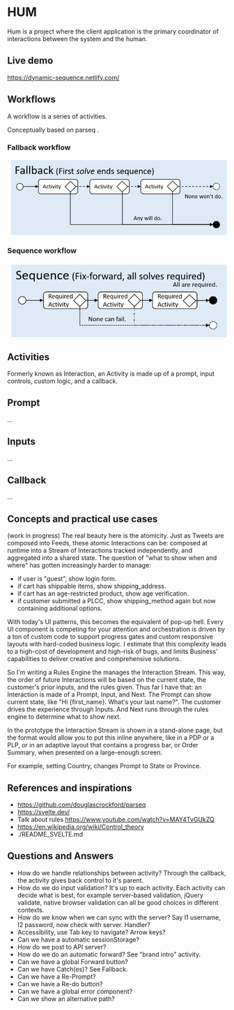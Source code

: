 # HUM
Hum is a project where the client application is the primary coordinator of interactions between the system and the human.

## Live demo
https://dynamic-sequence.netlify.com/

## Workflows

A workflow is a series of activities.

Conceptually based on parseq .

### Fallback workflow

![Fallback](https://raw.githubusercontent.com/caqu/dynamic-sequence/master/public/documentation/fallback.png)

### Sequence workflow

![Sequence](https://raw.githubusercontent.com/caqu/dynamic-sequence/master/public/documentation/sequence.png)

## Activities

Formerly known as Interaction, an Activity is made up of a prompt, input controls, custom logic, and a callback.

## Prompt
...

## Inputs
...

## Callback
...

## Concepts and practical use cases
(work in progress)
The real beauty here is the atomicity. Just as Tweets are composed into Feeds, these atomic Interactions can be:
composed at runtime into a Stream of Interactions
tracked independently, and
aggregated into a shared state.
The question of "what to show when and where" has gotten increasingly harder to manage:
- if user is "guest", show login form.
- if cart has shippable items, show shipping_address.
- if cart has an age-restricted product, show age verification.
- if customer submitted a PLCC, show shipping_method again but now containing additional options.

With today's UI patterns, this becomes the equivalent of pop-up hell. Every UI component is competing for your attention and orchestration is driven by a ton of custom code to support progress gates and custom responsive layouts with hard-coded business logic. I estimate that this complexity leads to a high-cost of development and high-risk of bugs, and limits Business' capabilities to deliver creative and comprehensive solutions.

So I'm writing a Rules Engine the manages the Interaction Stream. This way, the order of future Interactions will be based on the current state, the customer's prior inputs, and the rules given. Thus far I have that: an Interaction is made of a Prompt, Input, and Next. The Prompt can show current state, like "Hi {first_name}. What's your last name?". The customer drives the experience through Inputs. And Next runs through the rules engine to determine what to show next.

In the prototype the Interaction Stream is shown in a stand-alone page, but the format would allow you to put this inline anywhere, like in a PDP or a PLP, or in an adaptive layout that contains a progress bar, or Order Summary, when presented on a large-enough screen.

For example, setting Country, changes Prompt to State or Province.


## References and inspirations
- https://github.com/douglascrockford/parseq
- https://svelte.dev/
- Talk about rules https://www.youtube.com/watch?v=MAY4TvGUkZQ
- https://en.wikipedia.org/wiki/Control_theory
- ./README_SVELTE.md


## Questions and Answers
- How do we handle relationships between activity? Through the callback, the activity gives back control to it's parent.
- How do we do input validation? It's up to each activity. Each activity can decide what is best, for example server-based validation, jQuery validate, native browser validation can all be good choices in different contexts. 
- How do we know when we can sync with the server? Say I1 username, I2 password, now check with server. Handler?
- Accessibility, use Tab key to navigate? Arrow keys?
- Can we have a automatic sessionStorage?
- How do we post to API server?
- How do we do an automatic forward? See "brand intro" activity.
- Can we have a global Forward button?
- Can we have Catch(es)? See Fallback.
- Can we have a Re-Prompt?
- Can we have a Re-do button?
- Can we have a global error component?
- Can we show an alternative path?
